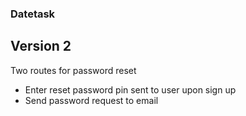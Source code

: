 ### Datetask

## Version 2

Two routes for password reset

- Enter reset password pin sent to user upon sign up
- Send password request to email

